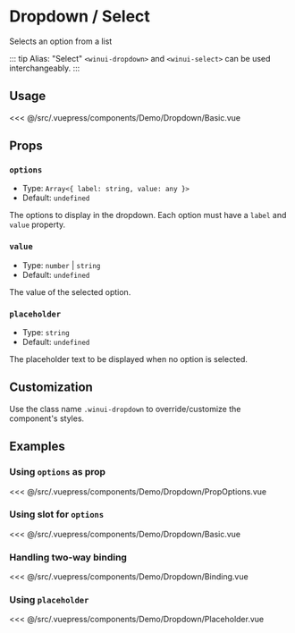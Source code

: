 # Dropdown / Select

<Content-Subtitle>Selects an option from a list</Content-Subtitle>

<Misc-Ad />

::: tip Alias: "Select"
`<winui-dropdown>` and `<winui-select>` can be used interchangeably.
:::

## Usage

<Content-Example>

<div><Demo-Dropdown-Basic /></div>

<<< @/src/.vuepress/components/Demo/Dropdown/Basic.vue

</Content-Example>

## Props

### `options` <Badge text="optional" type="tip" />

- Type: `Array<{ label: string, value: any }>`
- Default: `undefined`

The options to display in the dropdown. Each option must have a `label` and `value` property.

### `value` <Badge text="optional" type="tip" />

- Type: `number` | `string`
- Default: `undefined`

The value of the selected option.

### `placeholder` <Badge text="optional" type="tip" />

- Type: `string`
- Default: `undefined`

The placeholder text to be displayed when no option is selected.

## Customization

Use the class name `.winui-dropdown` to override/customize the component's styles.

## Examples

### Using `options` as prop

<Content-Example>

<div><Demo-Dropdown-PropOptions /></div>

<<< @/src/.vuepress/components/Demo/Dropdown/PropOptions.vue

</Content-Example>

### Using slot for `options`

<Content-Example>

<div><Demo-Dropdown-Basic /></div>

<<< @/src/.vuepress/components/Demo/Dropdown/Basic.vue

</Content-Example>

### Handling two-way binding

<Content-Example>

<div><Demo-Dropdown-Binding /></div>

<<< @/src/.vuepress/components/Demo/Dropdown/Binding.vue

</Content-Example>

### Using `placeholder`

<Content-Example>

<div><Demo-Dropdown-Placeholder /></div>

<<< @/src/.vuepress/components/Demo/Dropdown/Placeholder.vue

</Content-Example>

<Misc-Ad />
